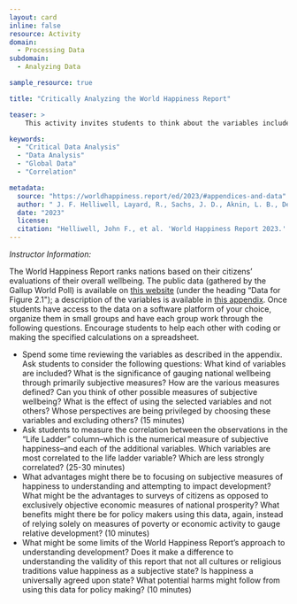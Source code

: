 ```yaml
---
layout: card
inline: false
resource: Activity
domain:
  - Processing Data
subdomain:
  - Analyzing Data

sample_resource: true

title: "Critically Analyzing the World Happiness Report"

teaser: >
    This activity invites students to think about the variables included in the World Happiness Report dataset, about the relations between variables, and about the advantages and disadvantages of the authors' approach to measuring happiness. This exercise is designed to help cultivate habits of critical reflection and to provide practice in data analysis, including reflection on correlation.

keywords:
  - "Critical Data Analysis"
  - "Data Analysis"
  - "Global Data"
  - "Correlation"

metadata:
  source: "https://worldhappiness.report/ed/2023/#appendices-and-data"
  author: " J. F. Helliwell, Layard, R., Sachs, J. D., Aknin, L. B., De Neve, J.-E., & Wang, S. , eds."
  date: "2023"
  license: 
  citation: "Helliwell, John F., et al. 'World Happiness Report 2023.' Worldhappiness.report, 20 Mar. 2023, worldhappiness.report/ed/2023/."
---
```


_Instructor Information:_

The World Happiness Report ranks nations based on their citizens’ evaluations of their overall wellbeing. The public data (gathered by the Gallup World Poll) is available on [this website](https://worldhappiness.report/ed/2023/#appendices-and-data) (under the heading “Data for Figure 2.1"); a description of the variables is available in [this appendix](https://files.worldhappiness.report/WHR23_Statistical_Appendix.pdf?_gl=1*bqgxlt*_gcl_au*MTMwMTM2MTE5MC4xNzQ1NDQzMjY5). Once students have access to the data on a software platform of your choice, organize them in small groups and have each group work through the following questions. Encourage students to help each other with coding or making the specified calculations on a spreadsheet.

- Spend some time reviewing the variables as described in the appendix. Ask students to consider the following questions: What kind of variables are included? What is the significance of gauging national wellbeing through primarily subjective measures? How are the various measures defined? Can you think of other possible measures of subjective wellbeing? What is the effect of using the selected variables and not others? Whose perspectives are being privileged by choosing these variables and excluding others? (15 minutes)
- Ask students to measure the correlation between the observations in the “Life Ladder” column–which is the numerical measure of subjective happiness–and each of the additional variables. Which variables are most correlated to the life ladder variable? Which are less strongly correlated? (25-30 minutes)
- What advantages might there be to focusing on subjective measures of happiness to understanding and attempting to impact development? What might be the advantages to surveys of citizens as opposed to exclusively objective economic measures of national prosperity? What benefits might there be for policy makers using this data, again, instead of relying solely on measures of poverty or economic activity to gauge relative development? (10 minutes)
- What might be some limits of the World Happiness Report’s approach to understanding development? Does it make a difference to understanding the validity of this report that not all cultures or religious traditions value happiness as a subjective state? Is happiness a universally agreed upon state? What potential harms might follow from using this data for policy making? (10 minutes)
